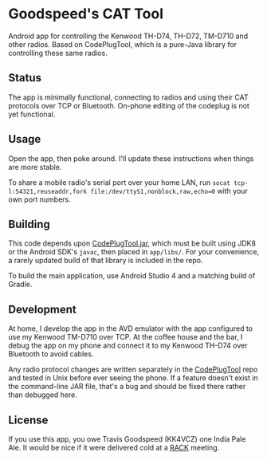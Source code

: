 # Goodspeed's CAT Tool

Android app for controlling the Kenwood TH-D74, TH-D72, TM-D710 and
other radios.  Based on CodePlugTool, which is a pure-Java library for
controlling these same radios.

## Status

The app is minimally functional, connecting to radios and using their
CAT protocols over TCP or Bluetooth.  On-phone editing of the codeplug
is not yet functional.

## Usage

Open the app, then poke around.  I'll update these instructions when
things are more stable.

To share a mobile radio's serial port over your home LAN, run `socat
tcp-l:54321,reuseaddr,fork file:/dev/ttyS1,nonblock,raw,echo=0` with
your own port numbers.

## Building

This code depends upon
[CodePlugTool.jar](https://github.com/travisgoodspeed/codeplugtool),
which must be built using JDK8 or the Android SDK's `javac`, then
placed in `app/libs/`.  For your convenience, a rarely updated build
of that library is included in the repo.

To build the main application, use Android Studio 4 and a matching
build of Gradle.

## Development

At home, I develop the app in the AVD emulator with the app configured
to use my Kenwood TM-D710 over TCP.  At the coffee house and the bar,
I debug the app on my phone and connect it to my Kenwood TH-D74 over
Bluetooth to avoid cables.

Any radio protocol changes are written separately in the
[CodePlugTool](https://github.com/travisgoodspeed/codeplugtool) repo
and tested in Unix before ever seeing the phone.  If a feature doesn't
exist in the command-line JAR file, that's a bug and should be fixed
there rather than debugged here.

## License

If you use this app, you owe Travis Goodspeed (KK4VCZ) one India Pale
Ale.  It would be nice if it were delivered cold at a
[RACK](http://www.w4bbb.org/) meeting.